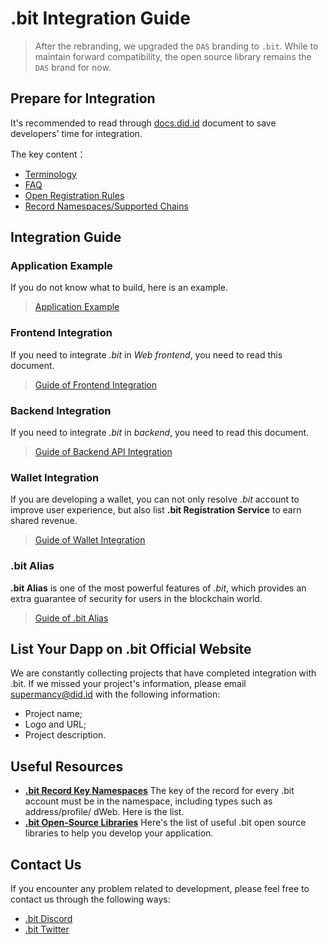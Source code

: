 # .bit Integration Guide

> After the rebranding, we upgraded the `DAS` branding to `.bit`. While to maintain forward compatibility, the open source library remains the `DAS` brand for now.

## Prepare for Integration
It's recommended to read through [docs.did.id](https://docs.did.id) document to save developers' time for integration.

The key content：
- [Terminology](../terminology)
- [FAQ](../faq)
- [Open Registration Rules](../register-das/open-registration-rules)
- [Record Namespaces/Supported Chains](./records-key-namespace)

## Integration Guide

### Application Example
If you do not know what to build, here is an example.

> [Application Example](./build-application.md)

### Frontend Integration
If you need to integrate _.bit_ in _Web frontend_, you need to read this document.

> [Guide of Frontend Integration](./integration-frontend.md)

### Backend Integration
If you need to integrate _.bit_ in _backend_, you need to read this document. 

> [Guide of Backend API Integration](./integration-backend.md)

### Wallet Integration
If you are developing a wallet, you can not only resolve _.bit_ account to improve user experience, but also list **.bit Registration Service** to earn shared revenue. 

> [Guide of Wallet Integration](./wallet-integration.md)

### .bit Alias
**.bit Alias** is one of the most powerful features of _.bit_, which provides an extra guarantee of security for users in the blockchain world.

> [Guide of .bit Alias](./dotbit-alias.md)


## List Your Dapp on .bit Official Website

We are constantly collecting projects that have completed integration with .bit. If we missed your project's information, please email [supermancy@did.id](mailto:supermancy@did.id) with the following information:

- Project name;
- Logo and URL;
- Project description.

## Useful Resources
- [**.bit Record Key Namespaces**](https://github.com/dotbitHQ/cell-data-generator/blob/master/data/record_key_namespace.txt) The key of the record for every .bit account must be in the namespace, including types such as address/profile/ dWeb. Here is the list.
- [**.bit Open-Source Libraries**](./dotbit-libraries.md) Here's the list of useful .bit open source libraries to help you develop your application.

## Contact Us

If you encounter any problem related to development, please feel free to contact us through the following ways:

- [.bit Discord](https://discord.gg/KJp6EtSr)
- [.bit Twitter](https://twitter.com/dotbitHQ)
